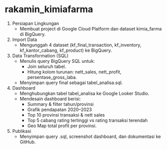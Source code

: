 # rakamin_kimiafarma
1. Persiapan Lingkungan
   - Membuat project di Google Cloud Platform dan dataset kimia_farma di BigQuery.
2. Import Data
   - Mengunggah 4 dataset (kf_final_transaction, kf_inventory, kf_kantor_cabang, kf_product) ke BigQuery.
3. Data Transformation (SQL)
   - Menulis query BigQuery SQL untuk:
     - Join seluruh tabel.
     - Hitung kolom turunan: nett_sales, nett_profit, persentase_gross_laba.
    - Menyimpan query final sebagai tabel_analisa.sql.
4. Dashboard
   - Menghubungkan tabel tabel_analisa ke Google Looker Studio.
   - Mendesain dashboard berisi:
     - Summary & filter tahun/provinsi
     - Grafik pendapatan 2020–2023
     - Top 10 provinsi transaksi & nett sales
     - Top 5 cabang rating tertinggi vs rating transaksi terendah
     - Geo Map total profit per provinsi.
5. Publikasi
   - Menyimpan query .sql, screenshot dashboard, dan dokumentasi ke GitHub.
